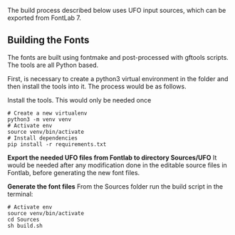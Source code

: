 The build process described below uses UFO input sources, which can be exported from FontLab 7. 

## Building the Fonts

The fonts are built using fontmake and post-processed with gftools scripts. The tools are all Python based. 

First, is necessary to create a python3 virtual environment in the folder and then install the tools into it. The process would be as follows.

Install the tools. This would only be needed once

```
# Create a new virtualenv
python3 -m venv venv
# Activate env
source venv/bin/activate
# Install dependencies
pip install -r requirements.txt
```


**Export the needed UFO files from Fontlab to directory Sources/UFO**
It would be needed after any modification done in the editable source files in Fontlab, before generating the new font files.

**Generate the font files**
From the Sources folder run the build script in the terminal:

```
# Activate env
source venv/bin/activate
cd Sources
sh build.sh
```
